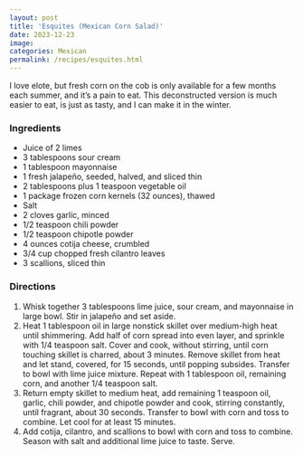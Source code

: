 ```yaml
---
layout: post
title: 'Esquites (Mexican Corn Salad)'
date: 2023-12-23
image:
categories: Mexican
permalink: /recipes/esquites.html
---
```


I love elote, but fresh corn on the cob is only available for a few months each summer, and it’s a pain to eat. This deconstructed version is much easier to eat, is just as tasty, and I can make it in the winter.

### Ingredients

- Juice of 2 limes
- 3 tablespoons sour cream
- 1 tablespoon mayonnaise
- 1 fresh jalapeño, seeded, halved, and sliced thin
- 2 tablespoons plus 1 teaspoon vegetable oil
- 1 package frozen corn kernels (32 ounces), thawed
- Salt
- 2 cloves garlic, minced
- 1/2 teaspoon chili powder
- 1/2 teaspoon chipotle powder
- 4 ounces cotija cheese, crumbled
- 3/4 cup chopped fresh cilantro leaves
- 3 scallions, sliced thin

### Directions

1. Whisk together 3 tablespoons lime juice, sour cream, and mayonnaise in large bowl. Stir in jalapeño and set aside.
2. Heat 1 tablespoon oil in large nonstick skillet over medium-high heat until shimmering. Add half of corn spread into even layer, and sprinkle with 1/4 teaspoon salt. Cover and cook, without stirring, until corn touching skillet is charred, about 3 minutes. Remove skillet from heat and let stand, covered, for 15 seconds, until popping subsides. Transfer to bowl with lime juice mixture. Repeat with 1 tablespoon oil, remaining corn, and another 1/4 teaspoon salt.
3. Return empty skillet to medium heat, add remaining 1 teaspoon oil, garlic, chili powder, and chipotle powder and cook, stirring constantly, until fragrant, about 30 seconds. Transfer to bowl with corn and toss to combine. Let cool for at least 15 minutes.
4. Add cotija, cilantro, and scallions to bowl with corn and toss to combine. Season with salt and additional lime juice to taste. Serve.
